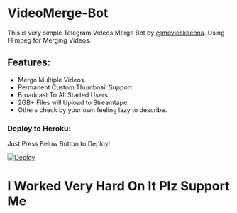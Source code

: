 # VideoMerge-Bot
This is very simple Telegram Videos Merge Bot by [@movieskacona](https://t.me/movieskacona). Using FFmpeg for Merging Videos.

## Features:
- Merge Multiple Videos.
- Permanent Custom Thumbnail Support.
- Broadcast To All Started Users.
- 2GB+ Files will Upload to Streamtape.
- Others check by your own feeling lazy to describe.

### Deploy to Heroku:
Just Press Below Button to Deploy!

[![Deploy](https://www.herokucdn.com/deploy/button.svg)](https://heroku.com/deploy?template=https://github.com/Darkfur2340/Darks_Video_Merge_Bot_Telegram)

# I Worked Very Hard On It Plz Support Me

